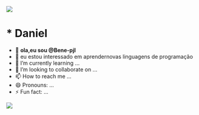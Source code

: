 

![](https://37.media.tumblr.com/a9c85727a0d86afc5a11ea69c81658c0/tumblr_n4wfuv2m8I1r4ibgqo1_500.gif)

# * Daniel
- 👋 **ola,eu sou @Bene-pjl**
- 👀 eu estou interessado em aprendernovas linguagens de programação
- 🌱 I’m currently learning ...
- 💞️ I’m looking to collaborate on ...
- 📫 How to reach me ...
- 😄 Pronouns: ...
- ⚡ Fun fact: ...

![](https://37.media.tumblr.com/a9c85727a0d86afc5a11ea69c81658c0/tumblr_n4wfuv2m8I1r4ibgqo1_500.gif)











<!---
Bene-pjl/Bene-pjl is a ✨ special ✨ repository because its `README.md` (this file) appears on your GitHub profile.
You can click the Preview link to take a look at your changes.
--->
